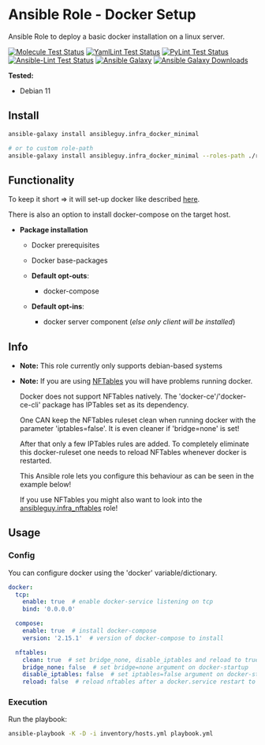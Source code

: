 # Ansible Role - Docker Setup
Ansible Role to deploy a basic docker installation on a linux server.

[![Molecule Test Status](https://badges.ansibleguy.net/infra_docker_minimal.molecule.svg)](https://github.com/ansibleguy/_meta_cicd/blob/latest/templates/usr/local/bin/cicd/molecule.sh.j2)
[![YamlLint Test Status](https://badges.ansibleguy.net/infra_docker_minimal.yamllint.svg)](https://github.com/ansibleguy/_meta_cicd/blob/latest/templates/usr/local/bin/cicd/yamllint.sh.j2)
[![PyLint Test Status](https://badges.ansibleguy.net/infra_docker_minimal.pylint.svg)](https://github.com/ansibleguy/_meta_cicd/blob/latest/templates/usr/local/bin/cicd/pylint.sh.j2)
[![Ansible-Lint Test Status](https://badges.ansibleguy.net/infra_docker_minimal.ansiblelint.svg)](https://github.com/ansibleguy/_meta_cicd/blob/latest/templates/usr/local/bin/cicd/ansiblelint.sh.j2)
[![Ansible Galaxy](https://img.shields.io/ansible/role/56756)](https://galaxy.ansible.com/ansibleguy/infra_docker_minimal)
[![Ansible Galaxy Downloads](https://img.shields.io/badge/dynamic/json?color=blueviolet&label=Galaxy%20Downloads&query=%24.download_count&url=https%3A%2F%2Fgalaxy.ansible.com%2Fapi%2Fv1%2Froles%2F56756%2F%3Fformat%3Djson)](https://galaxy.ansible.com/ansibleguy/infra_docker_minimal)

**Tested:**
* Debian 11

## Install

```bash
ansible-galaxy install ansibleguy.infra_docker_minimal

# or to custom role-path
ansible-galaxy install ansibleguy.infra_docker_minimal --roles-path ./roles
```

## Functionality

To keep it short => it will set-up docker like described [here](https://docs.docker.com/engine/install/debian/).

There is also an option to install docker-compose on the target host.

* **Package installation**
  * Docker prerequisites
  * Docker base-packages


  * **Default opt-outs**:
    * docker-compose

  * **Default opt-ins**:
    * docker server component (_else only client will be installed_)

## Info

* **Note:** This role currently only supports debian-based systems

* **Note:** If you are using [NFTables](https://netfilter.org/projects/nftables/index.html) you will have problems running docker.

  Docker does not support NFTables natively. The 'docker-ce'/'docker-ce-cli' package has IPTables set as its dependency.

  One CAN keep the NFTables ruleset clean when running docker with the parameter 'iptables=false'. It is even cleaner if 'bridge=none' is set!

  After that only a few IPTables rules are added. To completely eliminate this docker-ruleset one needs to reload NFTables whenever docker is restarted.

  This Ansible role lets you configure this behaviour as can be seen in the example below!

  If you use NFTables you might also want to look into the [ansibleguy.infra_nftables](https://github.com/ansibleguy/infra_nftables) role!

## Usage

### Config

You can configure docker using the 'docker' variable/dictionary.

```yaml
docker:
  tcp:
    enable: true  # enable docker-service listening on tcp
    bind: '0.0.0.0'

  compose:
    enable: true  # install docker-compose
    version: '2.15.1'  # version of docker-compose to install

  nftables:
    clean: true  # set bridge_none, disable_iptables and reload to true
    bridge_none: false  # set bridge=none argument on docker-startup
    disable_iptables: false  # set iptables=false argument on docker-startup
    reload: false  # reload nftables after a docker.service restart to remove its auto-added iptables-rules
```

### Execution

Run the playbook:
```bash
ansible-playbook -K -D -i inventory/hosts.yml playbook.yml
```
